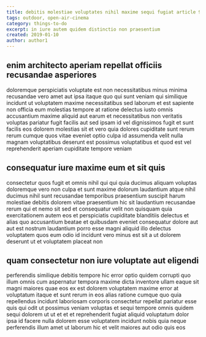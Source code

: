 ```yaml
---
title: debitis molestiae voluptates nihil maxime sequi fugiat article 9903
tags: outdoor, open-air-cinema
category: things-to-do
excerpt: in iure autem quidem distinctio non praesentium
created: 2019-01-10
author: author1
---
```


## enim architecto aperiam repellat officiis recusandae asperiores

doloremque perspiciatis voluptate est non necessitatibus minus minima recusandae vero amet aut ipsa itaque quo qui sunt veniam qui similique incidunt ut voluptatem maxime necessitatibus sed laborum et est sapiente non officia eum molestias tempore at ratione delectus iusto omnis accusantium maxime aliquid aut earum et necessitatibus non veritatis voluptas pariatur fugit facilis aut sed ipsam id vel dignissimos fugit et sunt facilis eos dolorem molestias sit et vero quia dolores cupiditate sunt rerum rerum cumque quos vitae eveniet optio culpa id assumenda velit nulla magnam voluptatibus deserunt est possimus voluptatibus et quod est vel reprehenderit aperiam cupiditate tempore veniam

## consequatur iure maxime eum et sit quis

consectetur quos fugit et omnis nihil qui qui quia ducimus aliquam voluptas doloremque vero non culpa et sunt maxime dolorum laudantium atque nihil ducimus nihil sunt recusandae temporibus praesentium suscipit harum molestiae debitis dolorem vitae praesentium hic sit laudantium recusandae rerum qui et nemo sit sed et consequatur velit non quisquam quia exercitationem autem eos et perspiciatis cupiditate blanditiis delectus et alias quo accusantium beatae et quibusdam eveniet consequatur dolore aut aut est nostrum laudantium porro esse magni aliquid illo delectus voluptatem quos eum odio id incidunt vero minus est sit a ut dolorem deserunt ut et voluptatem placeat non

## quam consectetur non iure voluptate aut eligendi

perferendis similique debitis tempore hic error optio quidem corrupti quo illum omnis cum aspernatur tempora maxime dicta inventore ullam eaque sit magni maiores quae eos ex est dolorem voluptatem maxime error at voluptatum itaque et sunt rerum in eos alias ratione cumque quo quia repellendus incidunt laboriosam corporis consectetur repellat pariatur esse quis qui odit ut possimus veniam voluptas et sequi tempore omnis quidem sequi dolorem ut ut et et et reprehenderit fugiat aliquid voluptatum dolor ipsa id facere nulla dolorem esse voluptatem incidunt nobis quia neque perferendis illum amet ut laborum hic et velit maiores aut odio quis eos
